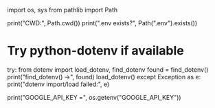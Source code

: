 import os, sys
from pathlib import Path

print("CWD:", Path.cwd())
print(".env exists?", Path(".env").exists())

# Try python-dotenv if available
try:
    from dotenv import load_dotenv, find_dotenv
    found = find_dotenv()
    print("find_dotenv() ->", found)
    load_dotenv()
except Exception as e:
    print("dotenv import/load failed:", e)

print("GOOGLE_API_KEY =", os.getenv("GOOGLE_API_KEY"))